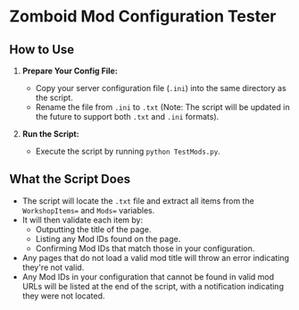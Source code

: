 # Zomboid Mod Configuration Tester

## How to Use

1. **Prepare Your Config File:**
   - Copy your server configuration file (`.ini`) into the same directory as the script.
   - Rename the file from `.ini` to `.txt` (Note: The script will be updated in the future to support both `.txt` and `.ini` formats).

2. **Run the Script:**
   - Execute the script by running `python TestMods.py`.

## What the Script Does

- The script will locate the `.txt` file and extract all items from the `WorkshopItems=` and `Mods=` variables.
- It will then validate each item by:
  - Outputting the title of the page.
  - Listing any Mod IDs found on the page.
  - Confirming Mod IDs that match those in your configuration.
- Any pages that do not load a valid mod title will throw an error indicating they're not valid.
- Any Mod IDs in your configuration that cannot be found in valid mod URLs will be listed at the end of the script, with a notification indicating they were not located.
